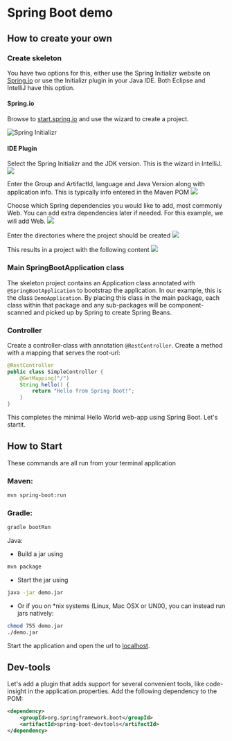 # Spring Boot demo



## How to create your own

### Create skeleton
You have two options for this, either use the Spring Initializr website on [Spring.io](https://start.spring.io/)
or use the Initializr plugin in your Java IDE. Both Eclipse and IntelliJ have this option.

#### Spring.io
Browse to [start.spring.io](https://start.spring.io/) and use the wizard to create a project.

![Spring Initializr](start.spring.io.png)

#### IDE Plugin

Select the Spring Initializr and the JDK version. This is the wizard in IntelliJ.
![](IDE_1.png)

Enter the Group and ArtifactId, language and Java Version along with application info. This is typically info entered in the Maven POM
![](IDE_2.png)

Choose which Spring dependencies you would like to add, most commonly Web. You can add extra dependencies later if needed.
For this example, we will add Web.
![](IDE_3.png)

Enter the directories where the project should be created
![](IDE_4.png)

This results in a project with the following content
![](result.png)


### Main SpringBootApplication class
The skeleton project contains an Application class annotated with `@SpringBootApplication` to bootstrap the application.
In our example, this is the class `DemoApplication`. By placing this class in the main package, each class within that package 
and any sub-packages will be component-scanned and picked up by Spring to create Spring Beans.

### Controller
Create a controller-class with annotation `@RestController`. Create a method with a mapping that serves the root-url:
```java
@RestController
public class SimpleController {
    @GetMapping("/")
    String hello() {
        return "Hello from Spring Boot!";
    }
}
```

This completes the minimal Hello World web-app using Spring Boot. Let's startit.

## How to Start
These commands are all run from your terminal application

### Maven:
```bash
mvn spring-boot:run
``` 

### Gradle:
```bash
gradle bootRun
``` 

Java:
* Build a jar using
```bash
mvn package
``` 
* Start the jar using
```bash
java -jar demo.jar
``` 
* Or if you on *nix systems (Linux, Mac OSX or UNIX), you can instead run jars natively:
```bash
chmod 755 demo.jar
./demo.jar
```

Start the application and open the url to [localhost](http://localhost:8080). 

## Dev-tools
Let's add a plugin that adds support for several convenient tools, like code-insight in the application.properties.
Add the following dependency to the POM:
```xml
<dependency>
    <groupId>org.springframework.boot</groupId>
    <artifactId>spring-boot-devtools</artifactId>
</dependency>
```


